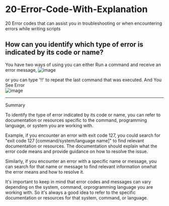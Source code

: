 # 20-Error-Code-With-Explanation
 20 Error codes that can assist you in troubleshooting  or when encountering errors while writing scripts 


How can you identify which type of error is indicated by its code or name?
-------------------------------------------------------------------------

You have two ways of using you can either Run a command and receive an error message, 
![image](https://user-images.githubusercontent.com/128013315/230713727-2a8edf70-0f03-4f6e-bf38-1afc95be71f2.png)


or you can type '!!' to repeat the last command that was executed. And You See Error    
![image](https://user-images.githubusercontent.com/128013315/230713765-de45e955-b0bb-476e-9b99-2bbd2ef466db.png)

------------------------------------------------------------------------------
Summary

To identify the type of error indicated by its code or name, you can refer to documentation or 
resources specific to the command, programming language, or system you are working with.

Example, 
if you encounter an error with exit code 127, you could search for "exit code 127 [command/system/language name]" to find relevant documentation or 
resources. The documentation should explain what the error code means and provide guidance on how to resolve the issue.

Similarly, if you encounter an error with a specific name or message, you can search for that name or
message to find relevant information onwhat the error means and how to resolve it.

It's important to keep in mind that error codes and messages can vary depending on the system, command, orprogramming language you are working with.
So it's always a good idea to refer to the specific documentation or resources for that system, command, or language.

